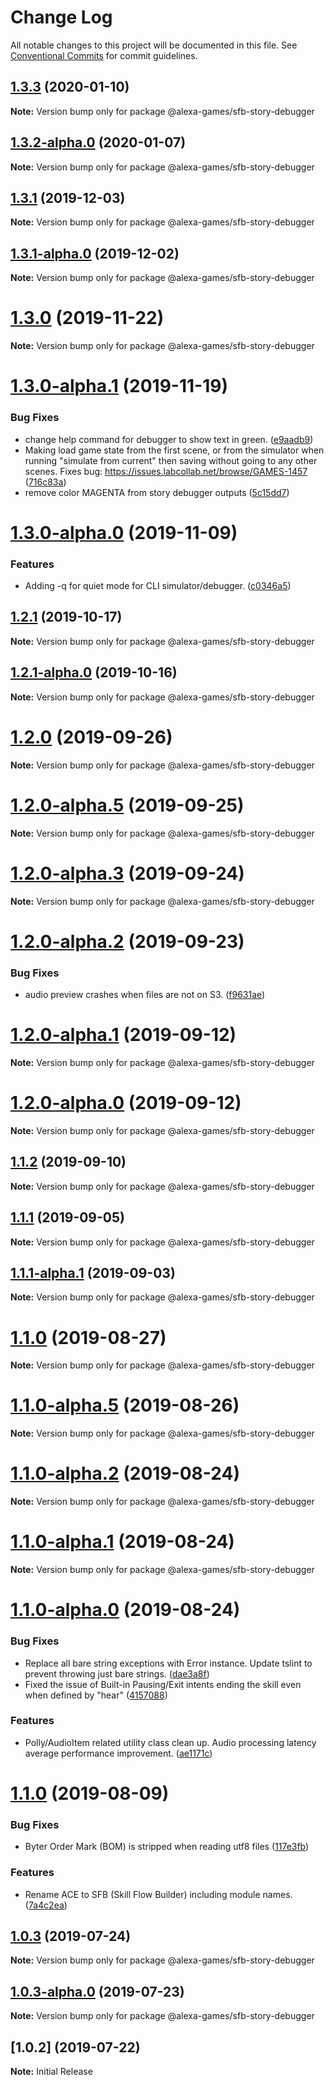 # Change Log

All notable changes to this project will be documented in this file.
See [Conventional Commits](https://conventionalcommits.org) for commit guidelines.

## [1.3.3](http://git.amazon.com:2222/pkg/AlexaGamesSkillFlowBuilder/compare/v1.3.2-alpha.0...v1.3.3) (2020-01-10)

**Note:** Version bump only for package @alexa-games/sfb-story-debugger





## [1.3.2-alpha.0](http://git.amazon.com:2222/pkg/AlexaGamesSkillFlowBuilder/compare/v1.3.1-alpha.0...v1.3.2-alpha.0) (2020-01-07)

**Note:** Version bump only for package @alexa-games/sfb-story-debugger





## [1.3.1](http://git.amazon.com:2222/pkg/AlexaGamesSkillFlowBuilder/compare/v1.3.1-alpha.0...v1.3.1) (2019-12-03)

**Note:** Version bump only for package @alexa-games/sfb-story-debugger






## [1.3.1-alpha.0](http://git.amazon.com:2222/pkg/AlexaGamesSkillFlowBuilder/compare/v1.3.0...v1.3.1-alpha.0) (2019-12-02)

**Note:** Version bump only for package @alexa-games/sfb-story-debugger






# [1.3.0](http://git.amazon.com:2222/pkg/AlexaGamesSkillFlowBuilder/compare/v1.3.0-alpha.1...v1.3.0) (2019-11-22)

**Note:** Version bump only for package @alexa-games/sfb-story-debugger





# [1.3.0-alpha.1](http://git.amazon.com:2222/pkg/AlexaGamesSkillFlowBuilder/compare/v1.3.0-alpha.0...v1.3.0-alpha.1) (2019-11-19)


### Bug Fixes

* change help command for debugger to show text in green. ([e9aadb9](http://git.amazon.com:2222/pkg/AlexaGamesSkillFlowBuilder/commits/e9aadb9f4b37fa8870c0ba81f920378ae03443ef))
* Making load game state from the first scene, or from the simulator when running "simulate from current" then saving without going to any other scenes. Fixes bug: https://issues.labcollab.net/browse/GAMES-1457 ([716c83a](http://git.amazon.com:2222/pkg/AlexaGamesSkillFlowBuilder/commits/716c83a7cfef00263373ca20f9ce215436afe963))
* remove color MAGENTA from story debugger outputs ([5c15dd7](http://git.amazon.com:2222/pkg/AlexaGamesSkillFlowBuilder/commits/5c15dd75262a8ea2eabe9fdbed19ee1d56c3f31d))





# [1.3.0-alpha.0](http://git.amazon.com:2222/pkg/AlexaGamesSkillFlowBuilder/compare/v1.2.1...v1.3.0-alpha.0) (2019-11-09)


### Features

* Adding -q for quiet mode for CLI simulator/debugger. ([c0346a5](http://git.amazon.com:2222/pkg/AlexaGamesSkillFlowBuilder/commits/c0346a53b789d68467c5fab34c859c3c0730e7cc))





## [1.2.1](http://git.amazon.com:2222/pkg/AlexaGamesSkillFlowBuilder/compare/v1.2.1-alpha.0...v1.2.1) (2019-10-17)

**Note:** Version bump only for package @alexa-games/sfb-story-debugger





## [1.2.1-alpha.0](http://git.amazon.com:2222/pkg/AlexaGamesSkillFlowBuilder/compare/v1.2.0...v1.2.1-alpha.0) (2019-10-16)

**Note:** Version bump only for package @alexa-games/sfb-story-debugger





# [1.2.0](http://git.amazon.com:2222/pkg/AlexaGamesSkillFlowBuilder/compare/v1.2.0-alpha.5...v1.2.0) (2019-09-26)

**Note:** Version bump only for package @alexa-games/sfb-story-debugger





# [1.2.0-alpha.5](http://git.amazon.com:2222/pkg/AlexaGamesSkillFlowBuilder/compare/v1.2.0-alpha.4...v1.2.0-alpha.5) (2019-09-25)

**Note:** Version bump only for package @alexa-games/sfb-story-debugger





# [1.2.0-alpha.3](http://git.amazon.com:2222/pkg/AlexaGamesSkillFlowBuilder/compare/v1.2.0-alpha.2...v1.2.0-alpha.3) (2019-09-24)

**Note:** Version bump only for package @alexa-games/sfb-story-debugger





# [1.2.0-alpha.2](http://git.amazon.com:2222/pkg/AlexaGamesSkillFlowBuilder/compare/v1.2.0-alpha.1...v1.2.0-alpha.2) (2019-09-23)


### Bug Fixes

* audio preview crashes when files are not on S3. ([f9631ae](http://git.amazon.com:2222/pkg/AlexaGamesSkillFlowBuilder/commits/f9631ae))





# [1.2.0-alpha.1](http://git.amazon.com:2222/pkg/AlexaGamesSkillFlowBuilder/compare/v1.2.0-alpha.0...v1.2.0-alpha.1) (2019-09-12)

**Note:** Version bump only for package @alexa-games/sfb-story-debugger





# [1.2.0-alpha.0](http://git.amazon.com:2222/pkg/AlexaGamesSkillFlowBuilder/compare/v1.1.2...v1.2.0-alpha.0) (2019-09-12)

**Note:** Version bump only for package @alexa-games/sfb-story-debugger





## [1.1.2](http://git.amazon.com:2222/pkg/AlexaGamesSkillFlowBuilder/compare/v1.1.1...v1.1.2) (2019-09-10)

**Note:** Version bump only for package @alexa-games/sfb-story-debugger





## [1.1.1](http://git.amazon.com:2222/pkg/AlexaGamesSkillFlowBuilder/compare/v1.1.1-alpha.1...v1.1.1) (2019-09-05)

**Note:** Version bump only for package @alexa-games/sfb-story-debugger





## [1.1.1-alpha.1](http://git.amazon.com:2222/pkg/AlexaGamesSkillFlowBuilder/compare/v1.1.1-alpha.0...v1.1.1-alpha.1) (2019-09-03)

**Note:** Version bump only for package @alexa-games/sfb-story-debugger





# [1.1.0](http://git.amazon.com:2222/pkg/AlexaGamesSkillFlowBuilder/compare/v1.1.0-alpha.6...v1.1.0) (2019-08-27)

**Note:** Version bump only for package @alexa-games/sfb-story-debugger





# [1.1.0-alpha.5](http://git.amazon.com:2222/pkg/AlexaGamesSkillFlowBuilder/compare/v1.1.0-alpha.4...v1.1.0-alpha.5) (2019-08-26)

**Note:** Version bump only for package @alexa-games/sfb-story-debugger





# [1.1.0-alpha.2](http://git.amazon.com:2222/pkg/AlexaGamesSkillFlowBuilder/compare/v1.1.0-alpha.1...v1.1.0-alpha.2) (2019-08-24)

**Note:** Version bump only for package @alexa-games/sfb-story-debugger





# [1.1.0-alpha.1](http://git.amazon.com:2222/pkg/AlexaGamesSkillFlowBuilder/compare/v1.1.0-alpha.0...v1.1.0-alpha.1) (2019-08-24)

**Note:** Version bump only for package @alexa-games/sfb-story-debugger





# [1.1.0-alpha.0](http://git.amazon.com:2222/pkg/AlexaGamesSkillFlowBuilder/compare/v1.0.3...v1.1.0-alpha.0) (2019-08-24)


### Bug Fixes

*  Replace all bare string exceptions with Error instance. Update tslint to prevent throwing just bare strings. ([dae3a8f](http://git.amazon.com:2222/pkg/AlexaGamesSkillFlowBuilder/commits/dae3a8f))
* Fixed the issue of Built-in Pausing/Exit intents ending the skill even when defined by "hear" ([4157088](http://git.amazon.com:2222/pkg/AlexaGamesSkillFlowBuilder/commits/4157088))


### Features

* Polly/AudioItem related utility class clean up. Audio processing latency average performance improvement. ([ae1171c](http://git.amazon.com:2222/pkg/AlexaGamesSkillFlowBuilder/commits/ae1171c))





# [1.1.0](http://git.amazon.com:2222/pkg/AlexaGamesABCQuickStartPackage/compare/v1.0.3...v1.1.0) (2019-08-09)


### Bug Fixes

* Byter Order Mark (BOM) is stripped when reading utf8 files ([117e3fb](http://git.amazon.com:2222/pkg/AlexaGamesABCQuickStartPackage/commits/117e3fb))


### Features

* Rename ACE to SFB (Skill Flow Builder) including module names. ([7a4c2ea](http://git.amazon.com:2222/pkg/AlexaGamesABCQuickStartPackage/commits/7a4c2ea))





## [1.0.3](http://git.amazon.com:2222/pkg/AlexaGamesABCQuickStartPackage/compare/v1.0.3-alpha.0...v1.0.3) (2019-07-24)

**Note:** Version bump only for package @alexa-games/sfb-story-debugger





## [1.0.3-alpha.0](http://git.amazon.com:2222/pkg/AlexaGamesABCQuickStartPackage/compare/v1.0.2...v1.0.3-alpha.0) (2019-07-23)

**Note:** Version bump only for package @alexa-games/sfb-story-debugger





## [1.0.2] (2019-07-22)

**Note:** Initial Release
